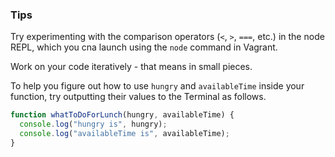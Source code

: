 ### Tips

Try experimenting with the comparison operators (`<`, `>`, `===`, etc.) in the node REPL, which you cna launch using the `node` command in Vagrant.

Work on your code iteratively - that means in small pieces.

To help you figure out how to use `hungry` and `availableTime` inside your function, try outputting their values to the Terminal as follows.

``` javascript
function whatToDoForLunch(hungry, availableTime) {
  console.log("hungry is", hungry);
  console.log("availableTime is", availableTime);
}
```